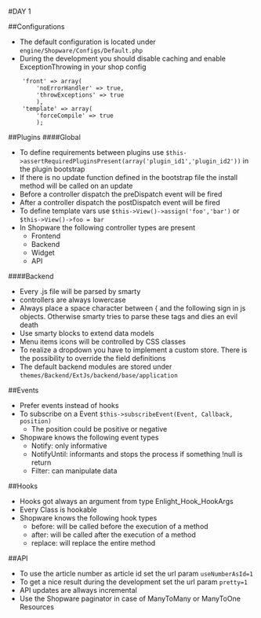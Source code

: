 #DAY 1

##Configurations
* The default configuration is located under `engine/Shopware/Configs/Default.php`
* During the development you should disable caching and enable ExceptionThrowing in your shop config
```
    'front' => array(
        'noErrorHandler' => true,
        'throwExceptions' => true
        ),
    'template' => array(
        'forceCompile' => true
        );

```
##Plugins
####Global
* To define requirements between plugins use `$this->assertRequiredPluginsPresent(array('plugin_id1','plugin_id2'))` in the plugin bootstrap
* If there is no update function defined in the bootstrap file the install method will be called on an update
* Before a controller dispatch the preDispatch event will be fired
* After a controller dispatch the postDispatch event will be fired
* To define template vars use `$this->View()->assign('foo','bar')` or `$this->View()->foo = bar`
* In Shopware the following controller types are present
  * Frontend
  * Backend
  * Widget
  * API

####Backend
* Every .js file will be parsed by smarty
* controllers are always lowercase
* Always place a space character between { and the following sign in js objects. Otherwise smarty tries to parse these tags and dies an evil death
* Use smarty blocks to extend data models
* Menu items icons will be controlled by CSS classes
* To realize a dropdown you have to implement a custom store. There is the possibility to override the field definitions
* The default backend modules are stored under `themes/Backend/ExtJs/backend/base/application`

##Events
* Prefer events instead of hooks
* To subscribe on a Event `$this->subscribeEvent(Event, Callback, position)`
  * The position could be positive or negative
* Shopware knows the following event types
  * Notify: only informative
  * NotifyUntil: informants and stops the process if something !null is return
  * Filter: can manipulate data

##Hooks
* Hooks got always an argument from type Enlight_Hook_HookArgs
* Every Class is hookable
* Shopware knows the following hook types
  * before: will be called before the execution of a method
  * after: will be called after the execution of a method
  * replace: will replace the entire method

##API
* To use the article number as article id set the url param `useNumberAsId=1`
* To get a nice result during the development set the url param `pretty=1`
* API updates are allways incremental
* Use the Shopware paginator in case of ManyToMany or ManyToOne Resources
